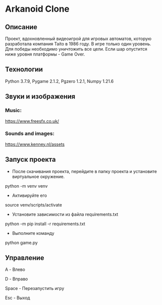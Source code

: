 # Arkanoid Clone

## Описание
Проект, вдохновленный видеоигрой для игровых автоматов, которую разработала компания Taito в 1986 году. 
В игре только один уровень. Для победы необходимо уничтожить все цели. Если шар опустится ниже уровня платформы - Game Over.

## Технологии
Python 3.7.9, Pygame 2.1.2, Pgzero 1.2.1, Numpy 1.21.6

## Звуки и изображения

### Music: 

https://www.freesfx.co.uk/

### Sounds and images: 

https://www.kenney.nl/assets

## Запуск проекта
- После скачивания проекта, перейдите в папку проекта и установите виртуальное окружение.

python -m venv venv

- Активируйте его

source venv/scripts/activate

- Установите зависимости из файла requirements.txt

python -m pip install -r requirements.txt

- Выполните команду

python game.py

## Управление
A - Влево

D - Вправо

Space - Перезапустить игру

Esc - Выход
